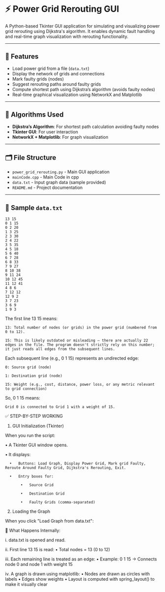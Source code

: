 # ⚡ Power Grid Rerouting GUI

A Python-based Tkinter GUI application for simulating and visualizing power grid rerouting using Dijkstra's algorithm. It enables dynamic fault handling and real-time graph visualization with rerouting functionality.

---

## 🚀 Features

- Load power grid from a file (`data.txt`)
- Display the network of grids and connections
- Mark faulty grids (nodes)
- Suggest rerouting paths around faulty grids
- Compute shortest path using Dijkstra’s algorithm (avoids faulty nodes)
- Real-time graphical visualization using NetworkX and Matplotlib

---

## 🧠 Algorithms Used

- **Dijkstra’s Algorithm**: For shortest path calculation avoiding faulty nodes
- **Tkinter GUI**: For user interaction
- **NetworkX + Matplotlib**: For graph visualization

---

## 🗂️ File Structure

- `power_grid_rerouting.py` - Main GUI application
- `mainCode.cpp` - Main Code in cpp
- `data.txt` - Input graph data (sample provided)
- `README.md` - Project documentation

---

## 📝 Sample `data.txt`
```
13 15
0 1 15
0 2 20
1 3 25
2 3 30
2 4 22
3 5 35
4 5 18
5 6 40
6 7 28
6 8 33
7 9 27
8 10 38
9 11 24
10 12 45
11 12 41
4 8 6
7 12 12
12 9 2
3 7 23
3 6 9
1 9 3
```


The first line 13 15 means:
```
13: Total number of nodes (or grids) in the power grid (numbered from 0 to 12).
```
```
15: This is likely outdated or misleading — there are actually 22 edges in the file. The program doesn't strictly rely on this number; it just reads all edges from the subsequent lines.
```

Each subsequent line (e.g., 0 1 15) represents an undirected edge:
```
0: Source grid (node)
```
```
1: Destination grid (node)
```
```
15: Weight (e.g., cost, distance, power loss, or any metric relevant to grid connection)
```
So, 0 1 15 means:
```
Grid 0 is connected to Grid 1 with a weight of 15.
```


✅ STEP-BY-STEP WORKING

1. GUI Initialization (Tkinter)

When you run the script:<br>

•	A Tkinter GUI window opens.

•	It displays:

      •   Buttons: Load Graph, Display Power Grid, Mark grid Faulty, Reroute Around Faulty Grid, Dijkstra's Rerouting, Exit.
      
	  •   Entry boxes for:
   
           •   Source Grid
	   
	       •   Destination Grid
	
	       •   Faulty Grids (comma-separated)

2. Loading the Graph
   
When you click "Load Graph from data.txt":

🧠 What Happens Internally:

i.	data.txt is opened and read.

ii.	First line 13 15 is read:
•	Total nodes = 13 (0 to 12)

iii.	Each remaining line is treated as an edge:
•	Example: 0 1 15 → Connects node 0 and node 1 with weight 15

iv.	A graph is drawn using matplotlib:
•	Nodes are drawn as circles with labels
•	Edges show weights
•	Layout is computed with spring_layout() to make it visually clear



